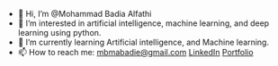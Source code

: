 - 👋 Hi, I’m @Mohammad Badia Alfathi
- 👀 I’m interested in artificial intelligence, machine learning, and deep learning using python.
- 🌱 I’m currently learning Artificial intelligence, and Machine learning.
- 📫 How to reach me:
      mbmabadie@gmail.com
      <a href=https://www.linkedin.com/in/mbmabadie> LinkedIn</a>
      <a href=https://mbmabadie.github.io/resume> Portfolio</a>

<!---
mbmabadie/mbmabadie is a ✨ special ✨ repository because its `README.md` (this file) appears on your GitHub profile.
You can click the Preview link to take a look at your changes.
--->

